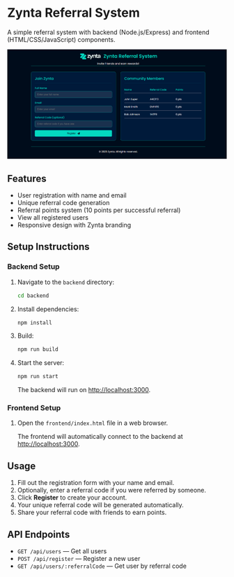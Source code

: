 # Zynta Referral System

A simple referral system with backend (Node.js/Express) and frontend (HTML/CSS/JavaScript) components.

![Pageview](./frontend/assets/images/pageview.png)
## Features

- User registration with name and email
- Unique referral code generation
- Referral points system (10 points per successful referral)
- View all registered users
- Responsive design with Zynta branding

## Setup Instructions

### Backend Setup

1. Navigate to the `backend` directory:
    ```bash
    cd backend
    ```
2. Install dependencies:
    ```bash
    npm install
    ```
3. Build:
    ```bash
    npm run build
    ```
4. Start the server:
    ```bash
    npm run start
    ```
    The backend will run on [http://localhost:3000](http://localhost:3000).

### Frontend Setup

1. Open the `frontend/index.html` file in a web browser.

    The frontend will automatically connect to the backend at [http://localhost:3000](http://localhost:3000).

## Usage

1. Fill out the registration form with your name and email.
2. Optionally, enter a referral code if you were referred by someone.
3. Click **Register** to create your account.
4. Your unique referral code will be generated automatically.
5. Share your referral code with friends to earn points.

## API Endpoints

- `GET /api/users` — Get all users
- `POST /api/register` — Register a new user
- `GET /api/users/:referralCode` — Get user by referral code

